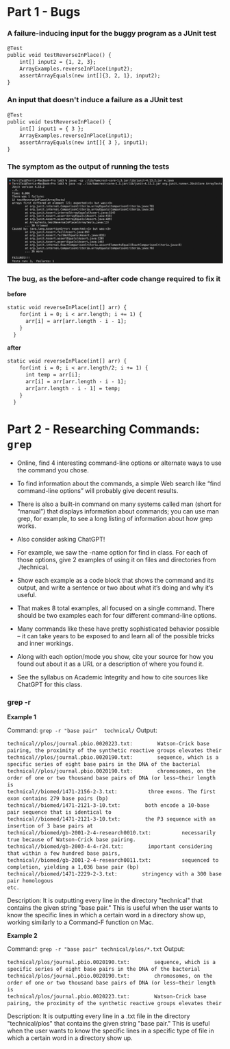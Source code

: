 # Part 1 - Bugs
### A failure-inducing input for the buggy program as a JUnit test
```
@Test 
public void testReverseInPlace() {
    int[] input2 = {1, 2, 3};
    ArrayExamples.reverseInPlace(input2);
    assertArrayEquals(new int[]{3, 2, 1}, input2);
}
```
### An input that doesn't induce a failure as a JUnit test 
```
@Test 
public void testReverseInPlace() {
    int[] input1 = { 3 };
    ArrayExamples.reverseInPlace(input1);
    assertArrayEquals(new int[]{ 3 }, input1);
}
```
### The symptom as the output of running the tests
  ![](/Screenshots/jUnit_test.png)

### The bug, as the before-and-after code change required to fix it
**before**
```
static void reverseInPlace(int[] arr) {
    for(int i = 0; i < arr.length; i += 1) {
      arr[i] = arr[arr.length - i - 1];
    }
  }
```
**after**
```
static void reverseInPlace(int[] arr) {
    for(int i = 0; i < arr.length/2; i += 1) {
      int temp = arr[i];
      arr[i] = arr[arr.length - i - 1];
      arr[arr.length - i - 1] = temp;
    }
  }
```

# Part 2 - Researching Commands: ```grep```
- Online, find 4 interesting command-line options or alternate ways to use the command you chose. 
- To find information about the commands, a simple Web search like “find command-line options” will probably give decent results. 
- There is also a built-in command on many systems called man (short for “manual”) that displays information about commands; you can use man grep, for example, to see a long listing of information about how grep works. 
- Also consider asking ChatGPT!

- For example, we saw the -name option for find in class. For each of those options, give 2 examples of using it on files and directories from ./technical. 
- Show each example as a code block that shows the command and its output, and write a sentence or two about what it’s doing and why it’s useful.

- That makes 8 total examples, all focused on a single command. There should be two examples each for four different command-line options. 
- Many commands like these have pretty sophisticated behavior possible – it can take years to be exposed to and learn all of the possible tricks and inner workings.

- Along with each option/mode you show, cite your source for how you found out about it as a URL or a description of where you found it. 
- See the syllabus on Academic Integrity and how to cite sources like ChatGPT for this class.

### grep -r

**Example 1**

Command: ```grep -r "base pair"  technical/```
Output:
```
technical//plos/journal.pbio.0020223.txt:        Watson-Crick base pairing, the proximity of the synthetic reactive groups elevates their
technical//plos/journal.pbio.0020190.txt:        sequence, which is a specific series of eight base pairs in the DNA of the bacterial
technical//plos/journal.pbio.0020190.txt:        chromosomes, on the order of one or two thousand base pairs of DNA (or less—their length is
technical//biomed/1471-2156-2-3.txt:          three exons. The first exon contains 279 base pairs (bp)
technical//biomed/1471-2121-3-10.txt:        both encode a 10-base pair sequence that is identical to
technical//biomed/1471-2121-3-10.txt:        the P3 sequence with an insertion of 3 base pairs at
technical//biomed/gb-2001-2-4-research0010.txt:          necessarily true because of Watson-Crick base pairing.
technical//biomed/gb-2003-4-4-r24.txt:        important considering that within a few hundred base pairs,
technical//biomed/gb-2001-2-4-research0011.txt:          sequenced to completion, yielding a 1,036 base pair (bp)
technical//biomed/1471-2229-2-3.txt:        stringency with a 300 base pair homologous 
etc.
```
Description: It is outputting every line in the directory "technical" that contains the given string "base pair." This is useful when the user wants to know the specific lines in which a certain word in a directory show up, working similarly to a Command-F function on Mac.

**Example 2**

Command: ```grep -r "base pair" technical/plos/*.txt```
Output:
```
technical/plos/journal.pbio.0020190.txt:        sequence, which is a specific series of eight base pairs in the DNA of the bacterial
technical/plos/journal.pbio.0020190.txt:        chromosomes, on the order of one or two thousand base pairs of DNA (or less—their length is
technical/plos/journal.pbio.0020223.txt:        Watson-Crick base pairing, the proximity of the synthetic reactive groups elevates their
```
Description: It is outputting every line in a .txt file in the directory "technical/plos" that contains the given string "base pair." This is useful when the user wants to know the specific lines in a specific type of file in which a certain word in a directory show up.

